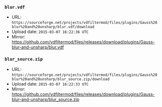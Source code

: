 ### `blur.vdf`

- URL: `https://sourceforge.net/projects/vdfiltermod/files/plugins/Gauss%20blur%20and%20unsharp/blur.vdf/download`
- Upload date: `2015-03-07 16:22:36 UTC`
- Mirror: https://github.com/vdfiltermod/files/releases/download/plugins/Gauss-blur-and-unsharp/blur.vdf


### `blur_source.zip`

- URL: `https://sourceforge.net/projects/vdfiltermod/files/plugins/Gauss%20blur%20and%20unsharp/blur_source.zip/download`
- Upload date: `2015-03-07 16:22:33 UTC`
- Mirror: https://github.com/vdfiltermod/files/releases/download/plugins/Gauss-blur-and-unsharp/blur_source.zip
